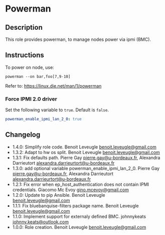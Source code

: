 # Powerman

## Description

This role provides powerman, to manage nodes power via ipmi (BMC).

## Instructions

To power on node, use:

```
powerman --on bar,foo[7,9-10]
```

Refer to: https://linux.die.net/man/1/powerman

### Force IPMI 2.0 driver

Set the following variable to `true`. Default is `false`.

``` yml
powerman_enable_ipmi_lan_2_0: true
```

## Changelog

* 1.4.0: Simplify role code. Benoit Leveugle <benoit.leveugle@gmail.com>
* 1.3.2: Adapt to hw os split. Benoit Leveugle <benoit.leveugle@gmail.com>
* 1.3.1: Fix defaults path. Pierre Gay <pierre.gay@u-bordeaux.fr>, Alexandra Darrieutort <alexandra.darrieurtort@u-bordeaux.fr>
* 1.3.0: add optional variable powerman_enable_ipmi_lan_2_0. Pierre Gay <pierre.gay@u-bordeaux.fr>, Alexandra Darrieutort <alexandra.darrieurtort@u-bordeaux.fr>
* 1.2.1: Fix error when ep_host_authentication does not contain IPMI credentials. Giacomo Mc Evoy <gino.mcevoy@gmail.com>
* 1.2.0: Update to pip Ansible. Benoit Leveugle <benoit.leveugle@gmail.com>
* 1.1.1: Fix bluebanquise-filters package name. Benoit Leveugle <benoit.leveugle@gmail.com>
* 1.1.0: Implement support for externaly defined BMC. johnnykeats <johnny.keats@outlook.com>
* 1.0.0: Role creation. Benoit Leveugle <benoit.leveugle@gmail.com>
